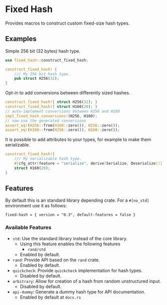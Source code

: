 # Fixed Hash

Provides macros to construct custom fixed-size hash types.

## Examples

Simple 256 bit (32 bytes) hash type.

```rust
use fixed_hash::construct_fixed_hash;

construct_fixed_hash! {
    /// My 256 bit hash type.
    pub struct H256(32);
}
```

Opt-in to add conversions between differently sized hashes.

```rust
construct_fixed_hash!{ struct H256(32); }
construct_fixed_hash!{ struct H160(20); }
// auto-implement conversions between H256 and H160
impl_fixed_hash_conversions!(H256, H160);
// now use the generated conversions
assert_eq!(H256::from(H160::zero()), H256::zero());
assert_eq!(H160::from(H256::zero()), H160::zero());
```

It is possible to add attributes to your types, for example to make them serializable.

```rust
construct_fixed_hash!{
    /// My serializable hash type.
    #[cfg_attr(feature = "serialize", derive(Serialize, Deserialize))]
    struct H160(20);
}
```

## Features

By default this is an standard library depending crate.
For a `#[no_std]` environment use it as follows:

```
fixed-hash = { version = "0.3", default-features = false }
```

### Available Features

- `std`: Use the standard library instead of the core library.
	- Using this feature enables the following features
		- `rand/std`
    - Enabled by default.
- `rand`: Provide API based on the `rand` crate.
    - Enabled by default.
- `quickcheck`: Provide `quickcheck` implementation for hash types.
    - Disabled by default.
- `arbitrary`: Allow for creation of a hash from random unstructured input.
    - Disabled by default.
- `api-dummy`: Generate a dummy hash type for API documentation.
	- Enabled by default at `docs.rs`
